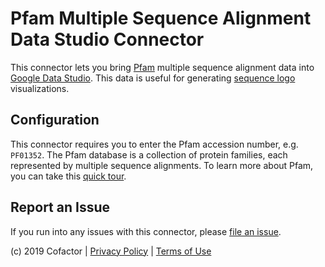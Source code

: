 # Pfam Multiple Sequence Alignment Data Studio Connector

This connector lets you bring [Pfam] multiple sequence alignment data
into [Google Data Studio]. This data is useful for generating [sequence logo]
visualizations.

## Configuration

This connector requires you to enter the Pfam accession number, e.g. `PF01352`.
The Pfam database is a collection of protein families, each represented by
multiple sequence alignments. To learn more about Pfam, you can take this
[quick tour].

## Report an Issue

If you run into any issues with this connector, please [file an issue].

(c) 2019 Cofactor | [Privacy Policy] | [Terms of Use]

[Pfam]: https://pfam.xfam.org/
[Google Data Studio]: https://datastudio.google.com/
[file an issue]: https://github.com/cofactor-io/pfam-msa-data-studio-connector/issues/new
[sequence logo]: https://en.wikipedia.org/wiki/Sequence_logo
[quick tour]: https://www.ebi.ac.uk/training/online/course/getting-started-pfam
[Privacy Policy]: https://cofactor.io/privacy
[Terms of Use]: https://cofactor.io/terms